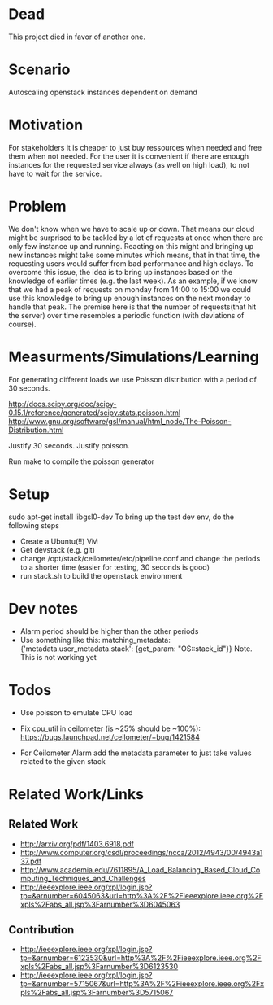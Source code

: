 # Dead

This project died in favor of another one.


# Scenario

Autoscaling openstack instances dependent on demand

# Motivation

For stakeholders it is cheaper to just buy ressources when needed and free them when not needed.
For the user it is convenient if there are enough instances for the requested service always (as well on high load), to not have to wait for the service.

# Problem

We don't know when we have to scale up or down. That means our cloud might be surprised to be tackled by a lot of requests at once when there are only few instance up and running. Reacting on this might and bringing up new instances might take some minutes which means, that in that time, the requesting users would suffer from bad performance and high delays.
To overcome this issue, the idea is to bring up instances based on the knowledge of earlier times (e.g. the last week). As an example, if we know that we had a peak of requests on monday from 14:00 to 15:00 we could use this knowledge to bring up enough instances on the next monday to handle that peak.
The premise here is that the number of requests(that hit the server) over time resembles a periodic function (with deviations of course). 

# Measurments/Simulations/Learning

For generating different loads we use Poisson distribution with a period of 30 seconds.

http://docs.scipy.org/doc/scipy-0.15.1/reference/generated/scipy.stats.poisson.html
http://www.gnu.org/software/gsl/manual/html_node/The-Poisson-Distribution.html

Justify 30 seconds.
Justify poisson.

Run make to compile the poisson generator

# Setup

sudo apt-get install libgsl0-dev
To bring up the test dev env, do the following steps

- Create a Ubuntu(!!) VM
- Get devstack (e.g. git)
- change /opt/stack/ceilometer/etc/pipeline.conf and change the periods to a shorter time (easier for testing, 30 seconds is good)
- run stack.sh to build the openstack environment


# Dev notes 

- Alarm period should be higher than the other periods
- Use something like this: 
matching_metadata: {'metadata.user_metadata.stack': {get_param: "OS::stack_id"}}
  Note. This is not working yet


# Todos

- Use poisson to emulate CPU load

- Fix cpu_util in ceilometer (is ~25% should be ~100%): https://bugs.launchpad.net/ceilometer/+bug/1421584
- For Ceilometer Alarm add the metadata parameter to just take values related to the given stack

# Related Work/Links

## Related Work

- http://arxiv.org/pdf/1403.6918.pdf
- http://www.computer.org/csdl/proceedings/ncca/2012/4943/00/4943a137.pdf
- http://www.academia.edu/7611895/A_Load_Balancing_Based_Cloud_Computing_Techniques_and_Challenges
- http://ieeexplore.ieee.org/xpl/login.jsp?tp=&arnumber=6045063&url=http%3A%2F%2Fieeexplore.ieee.org%2Fxpls%2Fabs_all.jsp%3Farnumber%3D6045063

## Contribution

- http://ieeexplore.ieee.org/xpl/login.jsp?tp=&arnumber=6123530&url=http%3A%2F%2Fieeexplore.ieee.org%2Fxpls%2Fabs_all.jsp%3Farnumber%3D6123530
- http://ieeexplore.ieee.org/xpl/login.jsp?tp=&arnumber=5715067&url=http%3A%2F%2Fieeexplore.ieee.org%2Fxpls%2Fabs_all.jsp%3Farnumber%3D5715067
